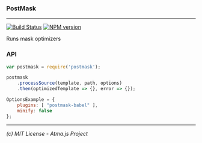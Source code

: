 ### PostMask
-----
[![Build Status](https://travis-ci.org/tenbits/postmask.svg?branch=master)](https://travis-ci.org/tenbits/postmask)
[![NPM version](https://badge.fury.io/js/postmask.svg)](http://badge.fury.io/js/postmask)


Runs mask optimizers


### API

```js
var postmask = require('postmask');

postmask
    .processSource(template, path, options)
    .then(optimizedTemplate => {}, error => {});

OptionsExample = {
    plugins: [ "postmask-babel" ],
    minify: false
};
```


----
_(c) MIT License - Atma.js Project_